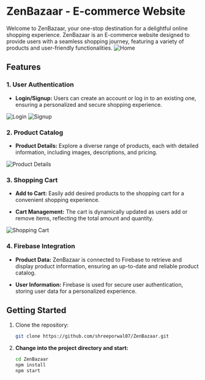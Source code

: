 # ZenBazaar - E-commerce Website

Welcome to ZenBazaar, your one-stop destination for a delightful online shopping experience. ZenBazaar is an E-commerce website designed to provide users with a seamless shopping journey, featuring a variety of products and user-friendly functionalities.
![Home](https://drive.google.com/file/d/1WRXsMNb2aSJJhb1G9olj7nCTnGZ6M0Yj)
## Features

### 1. User Authentication

- **Login/Signup:** Users can create an account or log in to an existing one, ensuring a personalized and secure shopping experience.

![Login](https://drive.google.com/file/d/1OD4HAIWxkVFxiBlQU_hE7PWmkWop2yaf)
![Signup](https://drive.google.com/file/d/1XqlBnx82R_SAk_baGMhiN6Hju7nHFETN)

### 2. Product Catalog

- **Product Details:** Explore a diverse range of products, each with detailed information, including images, descriptions, and pricing.

![Product Details](images/product_details.png)

### 3. Shopping Cart

- **Add to Cart:** Easily add desired products to the shopping cart for a convenient shopping experience.

- **Cart Management:** The cart is dynamically updated as users add or remove items, reflecting the total amount and quantity.

![Shopping Cart](https://drive.google.com/file/d/1RQ53TT_DOnXU_cvSzDd7jC462NdiKnsA)

### 4. Firebase Integration

- **Product Data:** ZenBazaar is connected to Firebase to retrieve and display product information, ensuring an up-to-date and reliable product catalog.

- **User Information:** Firebase is used for secure user authentication, storing user data for a personalized experience.

## Getting Started

1. Clone the repository:
   ```bash
   git clone https://github.com/shreeporwal07/ZenBazaar.git
   
2. **Change into the project directory and start:**
   ```bash
   cd ZenBazaar
   npm install
   npm start
